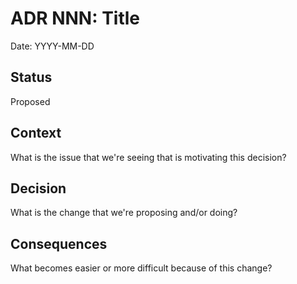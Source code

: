 # ADR NNN: Title

Date: YYYY-MM-DD

## Status
Proposed

## Context
What is the issue that we're seeing that is motivating this decision?

## Decision
What is the change that we're proposing and/or doing?

## Consequences
What becomes easier or more difficult because of this change?
